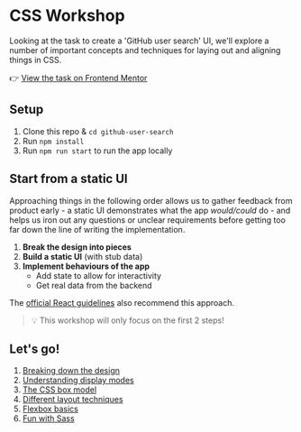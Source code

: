 # CSS Workshop

Looking at the task to create a 'GitHub user search' UI, we'll explore a number of important concepts and techniques for laying out and aligning things in CSS.

👉 [View the task on Frontend Mentor](https://www.frontendmentor.io/challenges/github-user-search-app-Q09YOgaH6)

## Setup
1. Clone this repo & `cd github-user-search`
1. Run `npm install`
1. Run `npm run start` to run the app locally

## Start from a static UI
Approaching things in the following order allows us to gather feedback from product early - a static UI demonstrates what the app _would/could_ do - and helps us iron out any questions or unclear requirements before getting too far down the line of writing the implementation.

1. **Break the design into pieces**
1. **Build a static UI** (with stub data)
1. **Implement behaviours of the app**
    - Add state to allow for interactivity
    - Get real data from the backend

The [official React guidelines](https://react.dev/learn/thinking-in-react) also recommend this approach.

> 💡 This workshop will only focus on the first 2 steps!

## Let's go!
1. [Breaking down the design](/lessons/1-breaking-down-the-design.md)
1. [Understanding display modes](/lessons/2-display-modes.md)
1. [The CSS box model](/lessons/3-css-box-model.md)
1. [Different layout techniques](/lessons/4-layout-techniques.md)
1. [Flexbox basics](/lessons/5-flexbox-basics.md)
1. [Fun with Sass](/lessons/6-fun-with-sass.md)